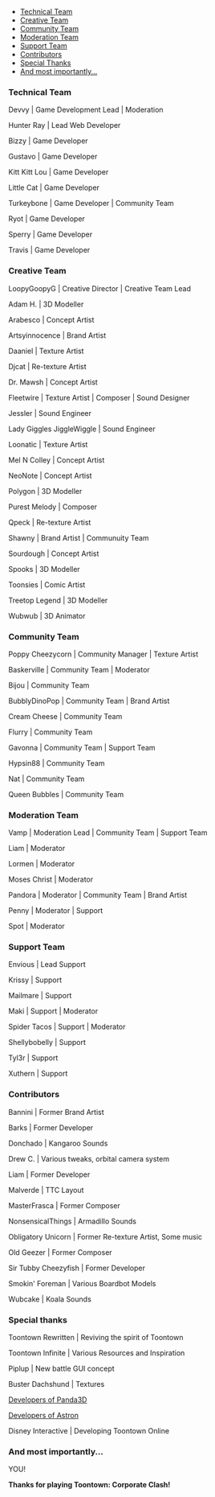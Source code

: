 * [Technical Team](#technical-team)
* [Creative Team](#creative-team)
* [Community Team](#community-team)
* [Moderation Team](#moderation-team)
* [Support Team](#support-team)
* [Contributors](#contributors)
* [Special Thanks](#special-thanks)
* [And most importantly...](#and-most-importantly)

### <a name="technical-team"></a>Technical Team

Devvy | Game Development Lead | Moderation

Hunter Ray | Lead Web Developer

Bizzy | Game Developer

Gustavo | Game Developer

Kitt Kitt Lou | Game Developer

Little Cat | Game Developer

Turkeybone | Game Developer | Community Team

Ryot | Game Developer

Sperry | Game Developer

Travis | Game Developer



### <a name="creative-team"></a>Creative Team

LoopyGoopyG | Creative Director | Creative Team Lead

Adam H. | 3D Modeller

Arabesco | Concept Artist

Artsyinnocence | Brand Artist

Daaniel | Texture Artist

Djcat | Re-texture Artist

Dr. Mawsh | Concept Artist

Fleetwire | Texture Artist | Composer | Sound Designer

Jessler | Sound Engineer

Lady Giggles JiggleWiggle | Sound Engineer

Loonatic | Texture Artist

Mel N Colley | Concept Artist

NeoNote | Concept Artist

Polygon | 3D Modeller

Purest Melody | Composer

Qpeck | Re-texture Artist

Shawny | Brand Artist | Communuity Team

Sourdough | Concept Artist

Spooks | 3D Modeller

Toonsies | Comic Artist

Treetop Legend | 3D Modeller

Wubwub | 3D Animator



### <a name="community-team"></a>Community Team

Poppy Cheezycorn | Community Manager | Texture Artist

Baskerville | Community Team | Moderator

Bijou | Community Team

BubblyDinoPop | Community Team | Brand Artist

Cream Cheese | Community Team

Flurry | Community Team

Gavonna | Community Team | Support Team

Hypsin88 | Community Team

Nat | Community Team

Queen Bubbles | Community Team




### <a name="moderation-team"></a>Moderation Team

Vamp | Moderation Lead | Community Team | Support Team

Liam | Moderator

Lormen | Moderator

Moses Christ | Moderator

Pandora | Moderator | Community Team | Brand Artist

Penny | Moderator | Support

Spot | Moderator



### <a name="support-team"></a>Support Team

Envious | Lead Support

Krissy | Support

Mailmare | Support

Maki | Support | Moderator

Spider Tacos | Support | Moderator

Shellybobelly | Support

Tyl3r | Support

Xuthern | Support



### <a name="contributors"></a>Contributors

Bannini | Former Brand Artist

Barks | Former Developer

Donchado | Kangaroo Sounds

Drew C. | Various tweaks, orbital camera system

Liam | Former Developer

Malverde | TTC Layout

MasterFrasca | Former Composer

NonsensicalThings | Armadillo Sounds

Obligatory Unicorn | Former Re-texture Artist, Some music

Old Geezer | Former Composer

Sir Tubby Cheezyfish | Former Developer

Smokin' Foreman | Various Boardbot Models

Wubcake | Koala Sounds



### <a name="special-thanks"></a>Special thanks

Toontown Rewritten | Reviving the spirit of Toontown

Toontown Infinite | Various Resources and Inspiration

Piplup | New battle GUI concept

Buster Dachshund | Textures

[Developers of Panda3D](https://github.com/Astron/panda3d/graphs/contributors)

[Developers of Astron](https://github.com/Astron/Astron/graphs/contributors)

Disney Interactive | Developing Toontown Online



### <a name="and-most-importantly"></a>And most importantly...


YOU!


**Thanks for playing Toontown: Corporate Clash!**
